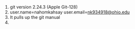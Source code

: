 1. git version 2.24.3 (Apple Git-128)
2. user.name=nahomkahsay
    user.email=nk934918@ohio.edu
3. It pulls up the git manual
4. 
